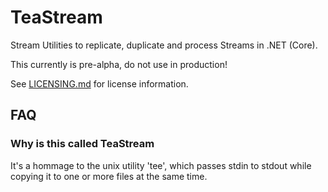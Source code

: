 # TeaStream
Stream Utilities to replicate, duplicate and process Streams in .NET (Core).

This currently is pre-alpha, do not use in production!

See [LICENSING.md](LICENSING.md) for license information.

## FAQ

### Why is this called TeaStream

It's a hommage to the unix utility 'tee', which passes stdin to stdout while copying it to one or more files at the same time.